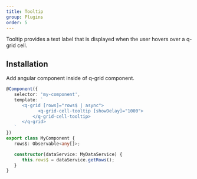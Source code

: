 ```yaml
---
title: Tooltip
group: Plugins
order: 5
---
```


Tooltip provides a text label that is displayed when the user hovers over a q-grid cell.

## Installation

Add angular component inside of q-grid component.

```typescript
@Component({
   selector: 'my-component',
   template: `
      <q-grid [rows]="rows$ | async">
        	<q-grid-cell-tooltip [showDelay]="1000">
	      </q-grid-cell-tooltip>
      </q-grid>
   `
})
export class MyComponent {
   rows$: Observable<any[]>;

   constructor(dataService: MyDataService) {
      this.rows$ = dataService.getRows();
   }
}
```